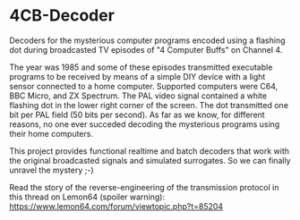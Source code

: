# 4CB-Decoder
Decoders for the mysterious computer programs encoded using a flashing dot during broadcasted TV episodes of "4 Computer Buffs" on Channel 4.

The year was 1985 and some of these episodes transmitted executable programs to be received by means of a simple DIY device with a light sensor connected to a home computer.
Supported computers were C64, BBC Micro, and ZX Spectrum.
The PAL video signal contained a white flashing dot in the lower right corner of the screen. The dot transmitted one bit per PAL field (50 bits per second).
As far as we know, for different reasons, no one ever succeded decoding the mysterious programs using their home computers.

This project provides functional realtime and batch decoders that work with the original broadcasted signals and simulated surrogates.
So we can finally unravel the mystery ;-)

Read the story of the reverse-engineering of the transmission protocol in this thread on Lemon64 (spoiler warning):
https://www.lemon64.com/forum/viewtopic.php?t=85204
